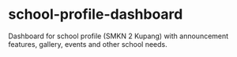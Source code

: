 # school-profile-dashboard
Dashboard for school profile (SMKN 2 Kupang) with announcement features, gallery, events and other school needs.
